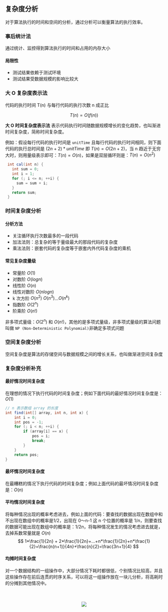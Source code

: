 ## 复杂度分析
对于算法执行的时间和空间的分析，通过分析可以衡量算法的执行效率。
### 事后统计法
通过统计、监控得到算法执行的时间和占用的内存大小
#### 局限性
- 测试结果依赖于测试环境
- 测试结果受数据规模的影响比较大
### 大 O 复杂度表示法
代码的执行时间 T(n) 与每行代码的执行次数 n 成正比

```math
T(n) = O(f(n))
```
**大 O 时间复杂度表示法** 表示代码执行时间随数据规模增长的变化趋势，也叫渐进时间复杂度，简称时间复杂度。

例如：假设每行代码的执行时间是 `unitTime` 且每行代码的执行时间相同，则下面代码的执行总时间是 $(2n + 2) * unitTime$ 即 $T(n) = O(2n + 2)$，当 n 趋近于无穷大时，则用量级表示即可：$T(n) = O(n)$，如果是双层循环则是：$T(n) = O(n^2)$
```java
 int cal(int n) {
   int sum = 0;
   int i = 1;
   for (; i <= n; ++i) {
     sum = sum + i;
   }
   return sum;
 }
```
### 时间复杂度分析
#### 分析方法
- 关注循环执行次数最多的一段代码
- 加法法则：总复杂的等于量级最大的那段代码的复杂度
- 乘法法则：嵌套代码的复杂度等于嵌套内外代码复杂度的乘机
#### 常见复杂度量级
- 常量阶 $O(1)$
- 对数阶 $O(logn)$
- 线性阶 $O(n)$
- 线性对数阶 $O(nlogn)$
- k 次方阶 $O(n^2)$  $O(n^3)$...$O(n^k)$
- 指数阶 $O(2^n)$
- 阶乘阶 $O(n!)$

非多项式量级：$O(2^n)$ 和 $O(n!)$，其他的是多项式量级，非多项式量级的算法问题叫做 `NP (Non-Deterministic Polynomial)`非确定多项式问题

### 空间复杂度分析
空间复杂度是算法的存储空间与数据规模之间的增长关系，也叫做渐进空间复杂度

### 复杂度分析补充
#### 最好情况时间复杂度
在理想的情况下执行代码的时间复杂度；例如下面代码的最好情况时间复杂度是：$O(1)$
```java
// n 表示数组 array 的长度
int find(int[] array, int n, int x) {
    int i = 0;
    int pos = -1;
    for (; i < n; ++i) {
        if (array[i] == x) {
            pos = i;
            break;
        }
    }
    return pos;
}
```
#### 最坏情况时间复杂度
在最糟糕的情况下执行代码的时间复杂度；例如上面代码的最坏情况时间复杂度是：$O(n)$
#### 平均情况时间复杂度
将每种情况出现的概率考虑进去，例如上面的代码：要查找的数据出现在数组中和不出现在数组中的概率是$1/2$，出现在 0～n-1 这 n 个位置的概率是 $1/n$，则要查找的数据可能出现在数组中的概率是：$1/2n$，将每种情况发生的情况考虑进去就是，去掉系数常量就是 $O(n)$
$$
1*\frac{1}{2n} + 2*\frac{1}{2n}+...+n*\frac{1}{2n}+n*\frac{1}{2}=\frac{n(n+1)}{4n}+\frac{n}{2}=\frac{3n+1}{4}
$$
#### 均摊时间复杂度
对一个数据结构的一组操作中，大部分情况下耗时都很低，个别情况比较高，并且这些操作存在前后连贯的时序关系，可以将这一组操作放在一块儿分析，将高耗时的分摊到其他情况中。

<div style="text-align:center;margin-top:50px;margin-bottom:50px;">
    <img src="https://note.youdao.com/yws/api/personal/file/C2C6FCFDC10942B6A3532E6F0928E455?method=download&shareKey=c554dacfc5193c29d4b35682aa1226d9" />
</div>